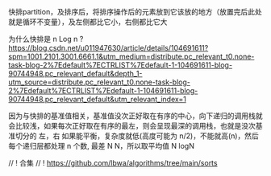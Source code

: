 快排partition，及排序后，将排序操作后的元素放到它该放的地方（放置完后此处就是循环不变量），及左侧都比它小，右侧都比它大

为什么快排是 n Log n ?
https://blog.csdn.net/u011947630/article/details/104691611?spm=1001.2101.3001.6661.1&utm_medium=distribute.pc_relevant_t0.none-task-blog-2%7Edefault%7ECTRLIST%7Edefault-1-104691611-blog-90744948.pc_relevant_default&depth_1-utm_source=distribute.pc_relevant_t0.none-task-blog-2%7Edefault%7ECTRLIST%7Edefault-1-104691611-blog-90744948.pc_relevant_default&utm_relevant_index=1

因为与快排的基准值相关，基准值没次正好取在有序的中心，向下递归的调用栈就会比较浅，如果每次正好取在有序的最左，则会呈现最深的调用栈，也就是没次基准切分的 左，右 如果能平衡，复杂度就低(高度可能为 n/2)，不能就高(n)，然后每个递归层都处理 n 个数, 最差 N N，所以取平均值 N logN


// ! 合集
// ! https://github.com/lbwa/algorithms/tree/main/sorts